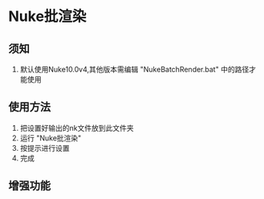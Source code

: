 # Nuke批渲染

## 须知

1. 默认使用Nuke10.0v4,其他版本需编辑 "NukeBatchRender.bat" 中的路径才能使用

## 使用方法

1. 把设置好输出的nk文件放到此文件夹
2. 运行 "Nuke批渲染"
3. 按提示进行设置
4. 完成

## 增强功能

